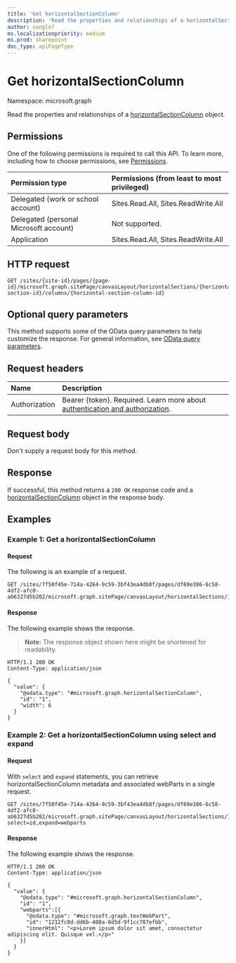 ```yaml
---
title: 'Get horizontalSectionColumn'
description: 'Read the properties and relationships of a horizontalSectionColumn object.'
author: sangle7
ms.localizationpriority: medium
ms.prod: sharepoint
doc_type: apiPageType
---
```


# Get horizontalSectionColumn

Namespace: microsoft.graph



Read the properties and relationships of a [horizontalSectionColumn](../resources/horizontalsectioncolumn.md) object.

## Permissions

One of the following permissions is required to call this API. To learn more, including how to choose permissions, see [Permissions](/graph/permissions-reference).

| Permission type                        | Permissions (from least to most privileged) |
| :------------------------------------- | :------------------------------------------ |
| Delegated (work or school account)     | Sites.Read.All, Sites.ReadWrite.All         |
| Delegated (personal Microsoft account) | Not supported.                              |
| Application                            | Sites.Read.All, Sites.ReadWrite.All         |

## HTTP request

<!-- {
  "blockType": "ignored"
}
-->

```http
GET /sites/{site-id}/pages/{page-id}/microsoft.graph.sitePage/canvasLayout/horizontalSections/{horizontal-section-id}/columns/{horizontal-section-column-id}
```

## Optional query parameters

This method supports some of the OData query parameters to help customize the response. For general information, see [OData query parameters](/graph/query-parameters).

## Request headers

| Name          | Description               |
| :------------ | :------------------------ |
| Authorization | Bearer {token}. Required. Learn more about [authentication and authorization](/graph/auth/auth-concepts).|

## Request body

Don't supply a request body for this method.

## Response

If successful, this method returns a `200 OK` response code and a [horizontalSectionColumn](../resources/horizontalsectioncolumn.md) object in the response body.

## Examples

### Example 1: Get a horizontalSectionColumn
#### Request

The following is an example of a request.

<!-- { "blockType": "ignored" } -->

```http
GET /sites/7f50f45e-714a-4264-9c59-3bf43ea4db8f/pages/df69e386-6c58-4df2-afc0-ab6327d5b202/microsoft.graph.sitePage/canvasLayout/horizontalSections/1/columns/1
```

#### Response

The following example shows the response.

> **Note:** The response object shown here might be shortened for readability.

<!-- {
  "blockType": "response",
  "truncated": true,
  "@odata.type": "microsoft.graph.horizontalSectionColumn"
}
-->

```http
HTTP/1.1 200 OK
Content-Type: application/json

{
  "value": {
    "@odata.type": "#microsoft.graph.horizontalSectionColumn",
    "id": "1",
    "width": 6
  }
}
```
### Example 2: Get a horizontalSectionColumn using select and expand
#### Request

With `select` and `expand` statements, you can retrieve horizontalSectionColumn metadata and associated webParts in a single request.

<!-- { "blockType": "ignored" } -->

```http
GET /sites/7f50f45e-714a-4264-9c59-3bf43ea4db8f/pages/df69e386-6c58-4df2-afc0-ab6327d5b202/microsoft.graph.sitePage/canvasLayout/horizontalSections/1/columns/1?select=id,expand=webparts
```

#### Response

The following example shows the response.

<!-- {
  "blockType": "response",
  "truncated": true,
  "@odata.type": "microsoft.graph.horizontalSectionColumn"
}
-->

```http
HTTP/1.1 200 OK
Content-Type: application/json

{
  "value": {
    "@odata.type": "#microsoft.graph.horizontalSectionColumn",
    "id": "1",
    "webparts":[{
      "@odata.type": "#microsoft.graph.textWebPart",
      "id": "1212fc8d-dd6b-408a-8d5d-9f1cc787efbb",
      "innerHtml": "<p>Lorem ipsum dolor sit amet, consectetur adipiscing elit. Quisque vel.</p>"
    }]
  }
}
```
